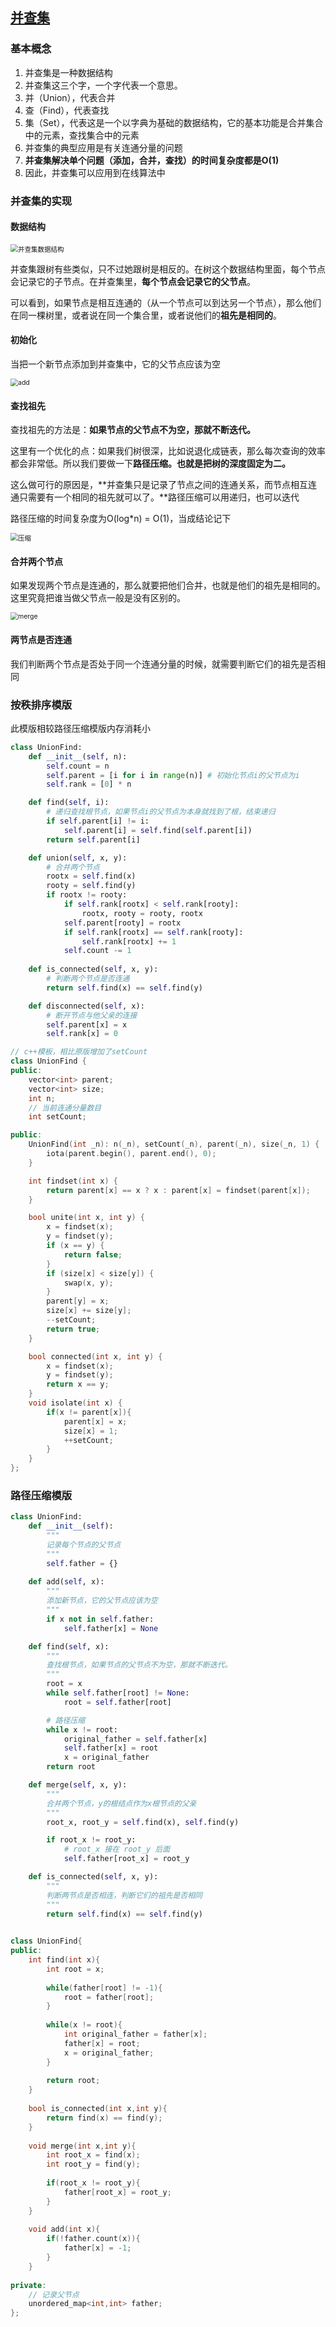 ## [并查集](https://leetcode-cn.com/problems/number-of-provinces/solution/python-duo-tu-xiang-jie-bing-cha-ji-by-m-vjdr/)

### 基本概念

1. 并查集是一种数据结构
2. 并查集这三个字，一个字代表一个意思。
3. 并（Union），代表合并
4. 查（Find），代表查找
5. 集（Set），代表这是一个以字典为基础的数据结构，它的基本功能是合并集合中的元素，查找集合中的元素
6. 并查集的典型应用是有关连通分量的问题
7. **并查集解决单个问题（添加，合并，查找）的时间复杂度都是O(1)**
8. 因此，并查集可以应用到在线算法中

### 并查集的实现

#### 数据结构

<img src="./doc/并查集数据结构.png" alt="并查集数据结构" style="zoom:75%;" />

并查集跟树有些类似，只不过她跟树是相反的。在树这个数据结构里面，每个节点会记录它的子节点。在并查集里，**每个节点会记录它的父节点**。

可以看到，如果节点是相互连通的（从一个节点可以到达另一个节点），那么他们在同一棵树里，或者说在同一个集合里，或者说他们的**祖先是相同的**。

#### 初始化

当把一个新节点添加到并查集中，它的父节点应该为空

<img src="./doc/add.png" alt="add" style="zoom:75%;" />

#### 查找祖先

查找祖先的方法是：**如果节点的父节点不为空，那就不断迭代。**

这里有一个优化的点：如果我们树很深，比如说退化成链表，那么每次查询的效率都会非常低。所以我们要做一下**路径压缩。也就是把树的深度固定为二。**

这么做可行的原因是，**并查集只是记录了节点之间的连通关系，而节点相互连通只需要有一个相同的祖先就可以了。**路径压缩可以用递归，也可以迭代

路径压缩的时间复杂度为O(log*n) = O(1)，当成结论记下

<img src="./doc/压缩.JPG" alt="压缩" style="zoom:75%;" />

#### 合并两个节点

如果发现两个节点是连通的，那么就要把他们合并，也就是他们的祖先是相同的。这里究竟把谁当做父节点一般是没有区别的。

<img src="./doc/merge.png" alt="merge" style="zoom:75%;" />

#### 两节点是否连通

我们判断两个节点是否处于同一个连通分量的时候，就需要判断它们的祖先是否相同

### 按秩排序模版

此模版相较路径压缩模版内存消耗小

```python
class UnionFind:
    def __init__(self, n):
        self.count = n
        self.parent = [i for i in range(n)] # 初始化节点i的父节点为i
        self.rank = [0] * n

    def find(self, i):
        # 递归查找根节点，如果节点i的父节点为本身就找到了根，结束递归
        if self.parent[i] != i:
            self.parent[i] = self.find(self.parent[i])
        return self.parent[i]

    def union(self, x, y):
        # 合并两个节点
        rootx = self.find(x)
        rooty = self.find(y)
        if rootx != rooty:
            if self.rank[rootx] < self.rank[rooty]:
                rootx, rooty = rooty, rootx
            self.parent[rooty] = rootx
            if self.rank[rootx] == self.rank[rooty]:
                self.rank[rootx] += 1
            self.count -= 1
            
    def is_connected(self, x, y):
        # 判断两个节点是否连通
        return self.find(x) == self.find(y)

    def disconnected(self, x):
        # 断开节点与他父亲的连接
        self.parent[x] = x
        self.rank[x] = 0
```

```c++
// c++模板，相比原版增加了setCount
class UnionFind {
public:
    vector<int> parent;
    vector<int> size;
    int n;
    // 当前连通分量数目
    int setCount;

public:
    UnionFind(int _n): n(_n), setCount(_n), parent(_n), size(_n, 1) {
        iota(parent.begin(), parent.end(), 0);
    }

    int findset(int x) {
        return parent[x] == x ? x : parent[x] = findset(parent[x]);
    }

    bool unite(int x, int y) {
        x = findset(x);
        y = findset(y);
        if (x == y) {
            return false;
        }
        if (size[x] < size[y]) {
            swap(x, y);
        }
        parent[y] = x;
        size[x] += size[y];
        --setCount;
        return true;
    }

    bool connected(int x, int y) {
        x = findset(x);
        y = findset(y);
        return x == y;
    }
    void isolate(int x) {
        if(x != parent[x]){
            parent[x] = x;
            size[x] = 1;
            ++setCount;
        }
    }
};
```

### 路径压缩模版

```python
class UnionFind:
    def __init__(self):
        """
        记录每个节点的父节点
        """
        self.father = {}    
    
    def add(self, x):
        """
        添加新节点，它的父节点应该为空
        """
        if x not in self.father:
            self.father[x] = None

    def find(self, x):
        """
        查找根节点，如果节点的父节点不为空，那就不断迭代。
        """
        root = x
        while self.father[root] != None:
            root = self.father[root]

        # 路径压缩
        while x != root:
            original_father = self.father[x]
            self.father[x] = root
            x = original_father
        return root

    def merge(self, x, y):
        """
        合并两个节点，y的根结点作为x根节点的父亲
        """
        root_x, root_y = self.find(x), self.find(y)

        if root_x != root_y:
            # root_x 接在 root_y 后面
            self.father[root_x] = root_y

    def is_connected(self, x, y):
        """
        判断两节点是否相连，判断它们的祖先是否相同
        """
        return self.find(x) == self.find(y)
      
```

```c++
class UnionFind{
public:
    int find(int x){
        int root = x;
        
        while(father[root] != -1){
            root = father[root];
        }
        
        while(x != root){
            int original_father = father[x];
            father[x] = root;
            x = original_father;
        }
        
        return root;
    }
    
    bool is_connected(int x,int y){
        return find(x) == find(y);
    }
    
    void merge(int x,int y){
        int root_x = find(x);
        int root_y = find(y);
        
        if(root_x != root_y){
            father[root_x] = root_y;
        }
    }
    
    void add(int x){
        if(!father.count(x)){
            father[x] = -1;
        }
    }
    
private:
    // 记录父节点
    unordered_map<int,int> father;
};

```

